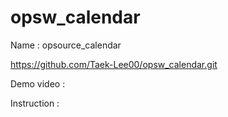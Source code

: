 # opsw_calendar

Name : opsource_calendar

https://github.com/Taek-Lee00/opsw_calendar.git

Demo video :

Instruction : 